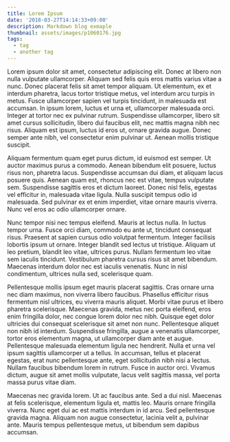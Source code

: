 ```yaml
---
title: Lorem Ipsum
date: '2018-03-27T14:14:33+09:00'
description: Markdown blog exmaple
thumbnail: assets/images/p1060176.jpg
tags:
  - tag
  - another tag
---
```


Lorem ipsum dolor sit amet, consectetur adipiscing elit. Donec at libero non nulla vulputate ullamcorper. Aliquam sed felis quis eros mattis varius vitae a nunc. Donec placerat felis sit amet tempor aliquam. Ut elementum, ex et interdum pharetra, lacus tortor tristique metus, vel interdum arcu turpis in metus. Fusce ullamcorper sapien vel turpis tincidunt, in malesuada est accumsan. In ipsum lorem, luctus et urna et, ullamcorper malesuada orci. Integer at tortor nec ex pulvinar rutrum. Suspendisse ullamcorper, libero sit amet cursus sollicitudin, libero dui faucibus elit, nec mattis magna nibh nec risus. Aliquam est ipsum, luctus id eros ut, ornare gravida augue. Donec semper ante nibh, vel consectetur enim pulvinar ut. Aenean mollis tristique suscipit.

Aliquam fermentum quam eget purus dictum, id euismod est semper. Ut auctor maximus purus a commodo. Aenean bibendum elit posuere, luctus risus non, pharetra lacus. Suspendisse accumsan dui diam, et aliquam lacus posuere quis. Aenean quam est, rhoncus nec est vitae, tempus vulputate sem. Suspendisse sagittis eros et dictum laoreet. Donec nisl felis, egestas vel efficitur in, malesuada vitae ligula. Nulla suscipit tempus odio id malesuada. Sed pulvinar ex et enim imperdiet, vitae ornare mauris viverra. Nunc vel eros ac odio ullamcorper ornare.

Nunc tempor nisi nec tempus eleifend. Mauris at lectus nulla. In luctus tempor urna. Fusce orci diam, commodo eu ante ut, tincidunt consequat risus. Praesent at sapien cursus odio volutpat fermentum. Integer facilisis lobortis ipsum ut ornare. Integer blandit sed lectus ut tristique. Aliquam ut leo pretium, blandit leo vitae, ultrices purus. Nullam fermentum leo vitae sem iaculis tincidunt. Vestibulum pharetra cursus risus sit amet bibendum. Maecenas interdum dolor nec est iaculis venenatis. Nunc in nisl condimentum, ultrices nulla sed, scelerisque quam.

Pellentesque mollis ipsum eget mauris placerat sagittis. Cras ornare urna nec diam maximus, non viverra libero faucibus. Phasellus efficitur risus fermentum nisl ultrices, eu viverra mauris aliquet. Morbi vitae purus et libero pharetra scelerisque. Maecenas gravida, metus nec porta eleifend, eros enim fringilla dolor, nec congue lorem dolor nec nibh. Quisque eget dolor ultricies dui consequat scelerisque sit amet non nunc. Pellentesque aliquet non nibh id interdum. Suspendisse fringilla, augue a venenatis ullamcorper, tortor eros elementum magna, ut ullamcorper diam ante et augue. Pellentesque malesuada elementum ligula nec hendrerit. Nulla et urna vel ipsum sagittis ullamcorper ut a tellus. In accumsan, tellus et placerat egestas, erat nunc pellentesque ante, eget sollicitudin nibh nisi a lectus. Nullam faucibus bibendum lorem in rutrum. Fusce in auctor orci. Vivamus dictum, augue sit amet mollis vulputate, lacus velit sagittis massa, vel porta massa purus vitae diam.

Maecenas nec gravida lorem. Ut ac faucibus ante. Sed a dui nisl. Maecenas at felis scelerisque, elementum ligula et, mattis leo. Mauris ornare fringilla viverra. Nunc eget dui ac est mattis interdum in id arcu. Sed pellentesque gravida magna. Aliquam non augue consectetur, lacinia velit a, pulvinar ante. Mauris tempus pellentesque metus, ut bibendum sem dapibus accumsan.
